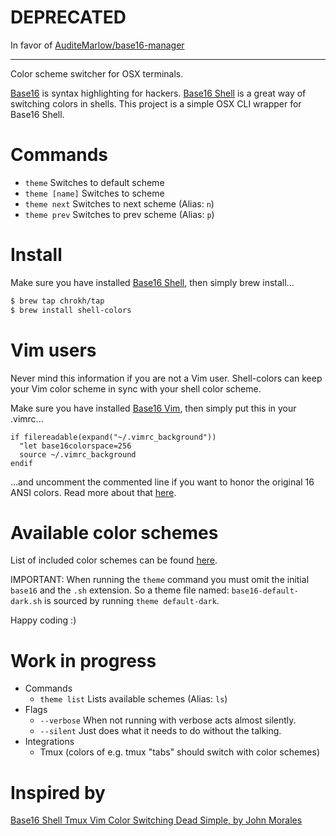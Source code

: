 # DEPRECATED

In favor of [AuditeMarlow/base16-manager](https://github.com/AuditeMarlow/base16-manager/)

------------------------

Color scheme switcher for OSX terminals.

[Base16] is syntax highlighting for hackers.
[Base16 Shell] is a great way of switching colors in shells.
This project is a simple OSX CLI wrapper for Base16 Shell.



# Commands

- `theme` Switches to default scheme
- `theme [name]` Switches to scheme
- `theme next` Switches to next scheme (Alias: `n`)
- `theme prev` Switches to prev scheme (Alias: `p`)



# Install

Make sure you have installed [Base16 Shell], then simply brew install...

```sh
$ brew tap chrokh/tap
$ brew install shell-colors
```



# Vim users

Never mind this information if you are not a Vim user.
Shell-colors can keep your Vim color scheme in sync with your shell color scheme.

Make sure you have installed [Base16 Vim], then simply put this in your .vimrc...

```vim
if filereadable(expand("~/.vimrc_background"))
  "let base16colorspace=256
  source ~/.vimrc_background
endif
```

...and uncomment the commented line if you want to honor the original 16 ANSI colors.
Read more about that [here](https://github.com/chriskempson/base16-vim#256-colorspace).



# Available color schemes

List of included color schemes can be found 
[here](https://github.com/chriskempson/base16-shell/tree/master/scripts).

IMPORTANT: When running the `theme` command you must omit the initial `base16` and the `.sh` extension. So a theme file named: `base16-default-dark.sh` is sourced by running `theme default-dark`.

Happy coding :)



# Work in progress

- Commands
    - `theme list` Lists available schemes (Alias: `ls`)
- Flags
    - `--verbose` When not running with verbose acts almost silently.
    - `--silent` Just does what it needs to do without the talking.
- Integrations
    - Tmux (colors of e.g. tmux "tabs" should switch with color schemes)



# Inspired by

[Base16 Shell Tmux Vim Color Switching Dead Simple, by John Morales](http://johnmorales.com/blog/2015/01/09/base16-shell-tmux-vim-color-switching-dead-simple/)


[Base16 Shell]: https://github.com/chriskempson/base16-shell
[Base16 Vim]: https://github.com/chriskempson/base16-vim
[Base16]: https://github.com/chriskempson/base16
